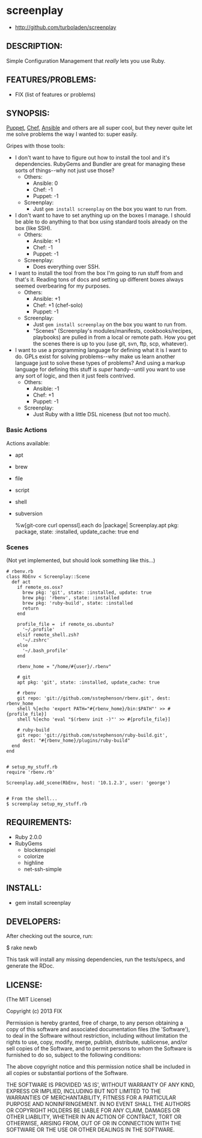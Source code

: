 screenplay
=====

* <http://github.com/turboladen/screenplay>

DESCRIPTION:
------------

Simple Configuration Management that _really_ lets you use Ruby.

FEATURES/PROBLEMS:
------------------

* FIX (list of features or problems)

SYNOPSIS:
---------

[Puppet](https://puppetlabs.com), [Chef](http://www.opscode.com/chef/),
[Ansible](http://ansible.cc) and others are all super cool, but they never quite
let me solve problems the way I wanted to: super easily.

Gripes with those tools:

* I don't want to have to figure out how to install the tool and it's
  dependencies. RubyGems and Bundler are great for managing these sorts of
  things--why not just use those?
  * Others:
    * Ansible: 0
    * Chef: -1
    * Puppet: -1
  * Screenplay:
    * Just `gem install screenplay` on the box you want to run from.
* I don't want to have to set anything up on the boxes I manage.  I should be
  able to do anything to that box using standard tools already on the box (like
  SSH).
  * Others:
    * Ansible: +1
    * Chef: -1
    * Puppet: -1
  * Screenplay:
    * Does everything over SSH.
* I want to install the tool from the box I'm going to run stuff from and that's
  it.  Reading tons of docs and setting up different boxes always seemed
  overbearing for my purposes.
  * Others:
    * Ansible: +1
    * Chef: +1 (chef-solo)
    * Puppet: -1
  * Screenplay:
    * Just `gem install screenplay` on the box you want to run from.
    * "Scenes" (Screenplay's modules/manifests, cookbooks/recipes, playbooks) are
       pulled in from a local or remote path.  How you get the scenes there is
       up to you (use git, svn, ftp, scp, whatever).
* I want to use a programming language for defining what it is I want to do.
  GPLs exist for solving problems--why make us learn another language just to
  solve these types of problems?  And using a markup language for defining this
  stuff is _super_ handy--until you want to use any sort of logic, and then it
  just feels contrived.
  * Others:
    * Ansible: -1
    * Chef: +1
    * Puppet: -1
  * Screenplay:
    * Just Ruby with a little DSL niceness (but not too much).


### Basic Actions ###

Actions available:
* apt
* brew
* file
* script
* shell
* subversion

    %w[git-core curl openssl].each do |package|
      Screenplay.apt pkg: package, state: :installed, update_cache: true
    end

### Scenes ###

(Not yet implemented, but should look something like this...)

    # rbenv.rb
    class RbEnv < Screenplay::Scene
      def act
        if remote_os.osx?
          brew pkg: 'git', state: :installed, update: true
          brew pkg: 'rbenv', state: :installed
          brew pkg: 'ruby-build', state: :installed
          return
        end

        profile_file =  if remote_os.ubuntu?
          '~/.profile'
        elsif remote_shell.zsh?
          '~/.zshrc'
        else
          '~/.bash_profile'
        end

        rbenv_home = "/home/#{user}/.rbenv"

        # git
        apt pkg: 'git', state: :installed, update_cache: true

        # rbenv
        git repo: 'git://github.com/sstephenson/rbenv.git', dest: rbenv_home
        shell %[echo 'export PATH="#{rbenv_home}/bin:$PATH"' >> #{profile_file}]
        shell %[echo 'eval "$(rbenv init -)"' >> #{profile_file}]

        # ruby-build
        git repo: 'git://github.com/sstephenson/ruby-build.git',
          dest: "#{rbenv_home}/plugins/ruby-build"
      end
    end


    # setup_my_stuff.rb
    require 'rbenv.rb'

    Screenplay.add_scene(RbEnv, host: '10.1.2.3', user: 'george')


    # From the shell...
    $ screenplay setup_my_stuff.rb

REQUIREMENTS:
-------------

* Ruby 2.0.0
* RubyGems
  * blockenspiel
  * colorize
  * highline
  * net-ssh-simple

INSTALL:
--------

* gem install screenplay

DEVELOPERS:
-----------

After checking out the source, run:

  $ rake newb

This task will install any missing dependencies, run the tests/specs,
and generate the RDoc.

LICENSE:
--------

(The MIT License)

Copyright (c) 2013 FIX

Permission is hereby granted, free of charge, to any person obtaining
a copy of this software and associated documentation files (the
'Software'), to deal in the Software without restriction, including
without limitation the rights to use, copy, modify, merge, publish,
distribute, sublicense, and/or sell copies of the Software, and to
permit persons to whom the Software is furnished to do so, subject to
the following conditions:

The above copyright notice and this permission notice shall be
included in all copies or substantial portions of the Software.

THE SOFTWARE IS PROVIDED 'AS IS', WITHOUT WARRANTY OF ANY KIND,
EXPRESS OR IMPLIED, INCLUDING BUT NOT LIMITED TO THE WARRANTIES OF
MERCHANTABILITY, FITNESS FOR A PARTICULAR PURPOSE AND NONINFRINGEMENT.
IN NO EVENT SHALL THE AUTHORS OR COPYRIGHT HOLDERS BE LIABLE FOR ANY
CLAIM, DAMAGES OR OTHER LIABILITY, WHETHER IN AN ACTION OF CONTRACT,
TORT OR OTHERWISE, ARISING FROM, OUT OF OR IN CONNECTION WITH THE
SOFTWARE OR THE USE OR OTHER DEALINGS IN THE SOFTWARE.
